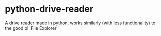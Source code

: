 # python-drive-reader
A drive reader made in python, works similarly (with less functionality) to the good ol' File Explorer
